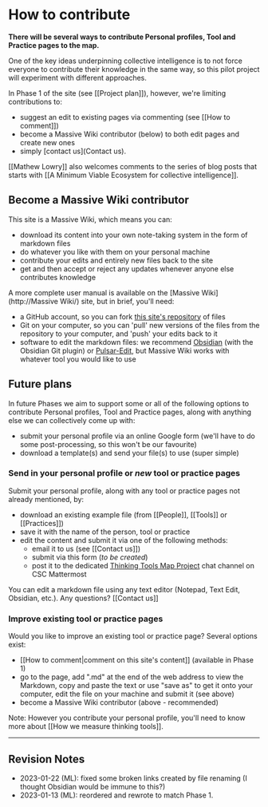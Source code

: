# How to contribute

**There will be several ways to contribute Personal profiles, Tool and Practice pages to the map.**

One of the key ideas underpinning collective intelligence is to not force everyone to contribute their knowledge in the same way, so this pilot project will experiment with different approaches. 

In Phase 1 of the site (see [[Project plan]]), however, we're limiting contributions to:

* suggest an edit to existing pages via commenting (see [[How to comment]])
* become a Massive Wiki contributor (below) to both edit pages and create new ones
* simply [contact us](Contact us).

[[Mathew Lowry]] also welcomes comments to the series of blog posts that starts with [[A Minimum Viable Ecosystem for collective intelligence]].

## Become a Massive Wiki contributor

This site is a Massive Wiki, which means you can:

* download its content into your own note-taking system in the form of markdown files
* do whatever you like with them on your personal machine
* contribute your edits and entirely new files back to the site
* get and then accept or reject any updates whenever anyone else contributes knowledge

A more complete user manual is available on the [Massive Wiki](http://Massive Wiki/) site, but in brief, you'll need:

* a GitHub account, so you can fork [this site's repository](https://github.com/Fellowship-of-the-Link/TfT-test1) of files
* Git on your computer, so you can 'pull' new versions of the files from the repository to your computer, and 'push' your edits back to it
* software to edit the markdown files: we recommend [Obsidian](https://obsidian.md/) (with the Obsidian Git plugin) or [Pulsar-Edit](https://pulsar-edit.dev/), but Massive Wiki works with whatever tool you would like to use

## Future plans

In future Phases we aim to support some or all of the following options to contribute Personal profiles, Tool and Practice pages, along with anything else we can collectively come up with:

* submit your personal profile via an online Google form (we'll have to do some post-processing, so this won't be our favourite)
* download a template(s) and send your file(s) to use (super simple)

### Send in your personal profile or *new* tool or practice pages

Submit your personal profile, along with any tool or practice pages not already mentioned, by:

* download an existing example file (from [[People]], [[Tools]] or [[Practices]])
* save it with the name of the person, tool or practice
* edit the content and submit it via one of the following methods:
	* email it to us (see [[Contact us]])
	* submit via this form (*to be created*)
	* post it to the dedicated [Thinking Tools Map Project](https://chat.collectivesensecommons.org/agora/channels/ogm-thinking-tools-map-project) chat channel on CSC Mattermost

You can edit a markdown file using any text editor (Notepad, Text Edit, Obsidian, etc.). Any questions? [[Contact us]]

### Improve existing tool or practice pages

Would you like to improve an existing tool or practice page? Several options exist:

* [[How to comment|comment on this site's content]] (available in Phase 1)
* go to the page, add ".md" at the end of the web address to view the Markdown, copy and paste the text or use "save as" to get it onto your computer, edit the file on your machine and submit it (see above)
* become a Massive Wiki contributor (above - recommended)

Note: However you contribute your personal profile, you'll need to know more about [[How we measure thinking tools]].


---

## Revision Notes

* 2023-01-22 (ML): fixed some broken links created by file renaming (I thought Obsidian would be immune to this?)
* 2023-01-13 (ML): reordered and rewrote to match Phase 1. 

